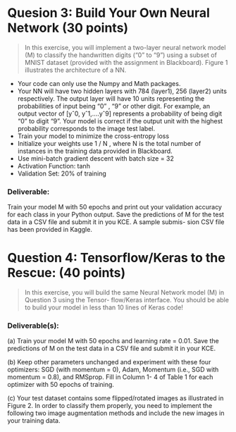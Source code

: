 # Quesion 3: Build Your Own Neural Network (30 points)
> In this exercise, you will implement a two-layer neural network model (M) to classify the handwritten digits (“0” to “9”) using a subset of MNIST dataset (provided with the assignment in Blackboard). Figure 1 illustrates the architecture of a NN.

- Your code can only use the Numpy and Math packages.
- Your NN will have two hidden layers with 784 (layer1), 256 (layer2) units respectively. The output layer will have 10 units representing the probabilities of input being “0” , “9” or other digit. For example, an output vector of [yˆ0, yˆ1,....yˆ9] represents a probability of being digit “0” to digit “9”. Your model is correct if the output unit with the highest probability corresponds to the image test label.
- Train your model to minimize the cross-entropy loss
- Initialize your weights use 1 / N , where N is the total number of instances in the training data provided in Blackboard.
- Use mini-batch gradient descent with batch size = 32
- Activation Function: tanh
- Validation Set: 20% of training

### Deliverable:
Train your model M with 50 epochs and print out your validation accuracy for each class in your Python output.
Save the predictions of M for the test data in a CSV file and submit it in you KCE. A sample submis- sion CSV file has been provided in Kaggle.

# Question 4: Tensorflow/Keras to the Rescue: (40 points)
> In this exercise, you will build the same Neural Network model (M) in Question 3 using the Tensor-
flow/Keras interface. You should be able to build your model in less than 10 lines of Keras code!

### Deliverable(s):
(a) Train your model M with 50 epochs and learning rate = 0.01. Save the predictions of M on the test data in a CSV file and submit it in your KCE.

(b) Keep other parameters unchanged and experiment with these four optimizers: SGD (with momentum = 0), Adam, Momentum (i.e., SGD with momentum = 0.8), and RMSprop. Fill in Column 1- 4 of Table 1 for each optimizer with 50 epochs of training.

(c) Your test dataset contains some flipped/rotated images as illustrated in Figure 2. In order to classify them properly, you need to implement the following two image augmentation methods and include the new images in your training data.
   
